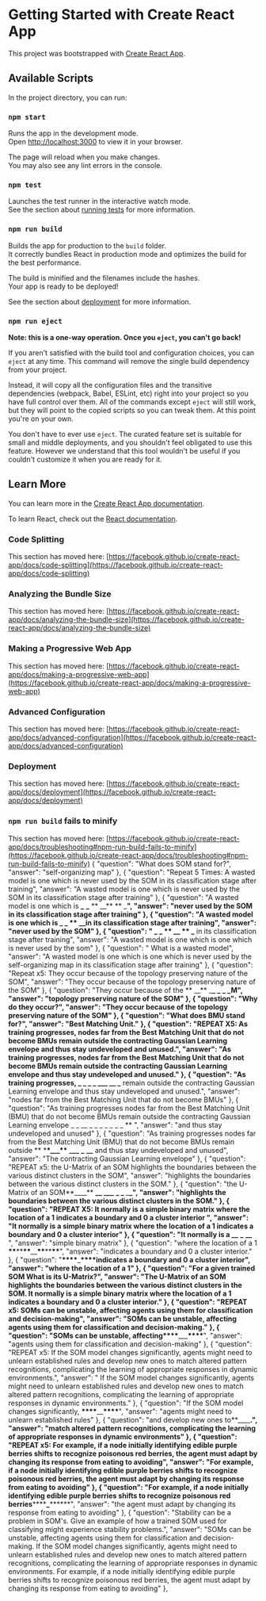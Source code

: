 # Getting Started with Create React App

This project was bootstrapped with [Create React App](https://github.com/facebook/create-react-app).

## Available Scripts

In the project directory, you can run:

### `npm start`

Runs the app in the development mode.\
Open [http://localhost:3000](http://localhost:3000) to view it in your browser.

The page will reload when you make changes.\
You may also see any lint errors in the console.

### `npm test`

Launches the test runner in the interactive watch mode.\
See the section about [running tests](https://facebook.github.io/create-react-app/docs/running-tests) for more information.

### `npm run build`

Builds the app for production to the `build` folder.\
It correctly bundles React in production mode and optimizes the build for the best performance.

The build is minified and the filenames include the hashes.\
Your app is ready to be deployed!

See the section about [deployment](https://facebook.github.io/create-react-app/docs/deployment) for more information.

### `npm run eject`

**Note: this is a one-way operation. Once you `eject`, you can't go back!**

If you aren't satisfied with the build tool and configuration choices, you can `eject` at any time. This command will remove the single build dependency from your project.

Instead, it will copy all the configuration files and the transitive dependencies (webpack, Babel, ESLint, etc) right into your project so you have full control over them. All of the commands except `eject` will still work, but they will point to the copied scripts so you can tweak them. At this point you're on your own.

You don't have to ever use `eject`. The curated feature set is suitable for small and middle deployments, and you shouldn't feel obligated to use this feature. However we understand that this tool wouldn't be useful if you couldn't customize it when you are ready for it.

## Learn More

You can learn more in the [Create React App documentation](https://facebook.github.io/create-react-app/docs/getting-started).

To learn React, check out the [React documentation](https://reactjs.org/).

### Code Splitting

This section has moved here: [https://facebook.github.io/create-react-app/docs/code-splitting](https://facebook.github.io/create-react-app/docs/code-splitting)

### Analyzing the Bundle Size

This section has moved here: [https://facebook.github.io/create-react-app/docs/analyzing-the-bundle-size](https://facebook.github.io/create-react-app/docs/analyzing-the-bundle-size)

### Making a Progressive Web App

This section has moved here: [https://facebook.github.io/create-react-app/docs/making-a-progressive-web-app](https://facebook.github.io/create-react-app/docs/making-a-progressive-web-app)

### Advanced Configuration

This section has moved here: [https://facebook.github.io/create-react-app/docs/advanced-configuration](https://facebook.github.io/create-react-app/docs/advanced-configuration)

### Deployment

This section has moved here: [https://facebook.github.io/create-react-app/docs/deployment](https://facebook.github.io/create-react-app/docs/deployment)

### `npm run build` fails to minify

This section has moved here: [https://facebook.github.io/create-react-app/docs/troubleshooting#npm-run-build-fails-to-minify](https://facebook.github.io/create-react-app/docs/troubleshooting#npm-run-build-fails-to-minify)
{
"question": "What does SOM stand for?",
"answer": "self-organizing map"
},
{
"question": "Repeat 5 Times: A wasted model is one which is never used by the SOM in its classification stage after training",
"answer": "A wasted model is one which is never used by the SOM in its classification stage after training"
},
{
"question": "A wasted model is one which is **\_** **\_** ** \_\_** ** \_**",
"answer": "never used by the SOM in its classification stage after training"
},
{
"question": "A wasted model is one which is **\_** **\_** ** \_\_**in its classification stage after training",
"answer": "never used by the SOM"
},
{
"question": " **\_** **\_** ** \_\_** ** \_** in its classification stage after training",
"answer": "A wasted model is one which is one which is never used by the som"
},
{
"question": " What is a wasted model",
"answer": "A wasted model is one which is one which is never used by the self-organizing map in its classification stage after training"
},
{
"question": "Repeat x5: They occur because of the topology preserving nature of the SOM",
"answer": "They occur because of the topology preserving nature of the SOM"
},
{
"question": "They occur because of the ** \_\_** \_**\_ \_** **\_ \_**M",
"answer": "topology preserving nature of the SOM"
},
{
"question": "Why do they occur?",
"answer": "They occur because of the topology preserving nature of the SOM"
},
{
"question": "What does BMU stand for?",
"answer": "Best Matching Unit."
},
{
"question": "REPEAT X5: As training progresses, nodes far from the Best Matching Unit that do not become BMUs remain outside the contracting Gaussian Learning envelope and thus stay undeveloped and unused.",
"answer": "As training progresses, nodes far from the Best Matching Unit that do not become BMUs remain outside the contracting Gaussian Learning envelope and thus stay undeveloped and unused."
},
{
"question": "As training progresses, **\_** **\_ \_** **\_ \_\_\_** \_**\_ \_** remain outside the contracting Gaussian Learning envelope and thus stay undeveloped and unused.",
"answer": "nodes far from the Best Matching Unit that do not become BMUs"
},
{
"question": "As training progresses nodes far from the Best Matching Unit (BMU) that do not become BMUs remain outside the contracting Gaussian Learning envelope \_ _ \_\_ _ \_ \_ \_ \_ \_ \_ ** ",
"answer": "and thus stay undeveloped and unused"
},
{
"question": "As training progresses nodes far from the Best Matching Unit (BMU) that do not become BMUs remain outside ** \***\*\_\_\_\*\*** **\_\_\_** **\_** **\_\_** and thus stay undeveloped and unused",
"answer": "The contracting Gaussian Learning envelope"
},
{
"question": "REPEAT x5: the U-Matrix of an SOM highlights the boundaries between the various distinct clusters in the SOM",
"answer": "highlights the boundaries between the various distinct clusters in the SOM."
},
{
"question": "the U-Matrix of an SOM**\_\_\_\_** **\_\_** **\_\_\_** **\_ \_** \_**\_",
"answer": "highlights the boundaries between the various distinct clusters in the SOM."
},
{
"question": "REPEAT X5: It normally is a simple binary matrix where the location of a 1 indicates a boundary and 0 a cluster interior ",
"answer": "It normally is a simple binary matrix where the location of a 1 indicates a boundary and 0 a cluster interior"
},
{
"question": "It normally is a \_\_** **\_** **\_\_** ",
"answer": "simple binary matrix"
},
{
"question": "where the location of a 1 **\*\***\*\***\*\***\_\_**\*\***\*\***\*\***",
"answer": "indicates a boundary and 0 a cluster interior."
},
{
"question": "**\*\*\*\***\_**\*\*\*\***indicates a boundary and 0 a cluster interior",
"answer": "where the location of a 1"
},
{
"question": "For a given trained SOM What is its U-Matrix?",
"answer": "The U-Matrix of an SOM highlights the boundaries between the various distinct clusters in the SOM. It normally is a simple binary matrix where the location of a 1 indicates a boundary and 0 a cluster interior."
},
{
"question": "REPEAT x5: SOMs can be unstable, affecting agents using them for classification and decision-making",
"answer": "SOMs can be unstable, affecting agents using them for classification and decision-making."
},
{
"question": "SOMs can be unstable, affecting**\*\*\*\***\_\_\_**\*\*\*\***",
"answer": "agents using them for classification and decision-making"
},
{
"question": "REPEAT x5: If the SOM model changes significantly, agents might need to unlearn established rules and develop new ones to match altered pattern recognitions, complicating the learning of appropriate responses in dynamic environments.",
"answer": " If the SOM model changes significantly, agents might need to unlearn established rules and develop new ones to match altered pattern recognitions, complicating the learning of appropriate responses in dynamic environments."
},
{
"question": "If the SOM model changes significantly, **\*\*\*\***\_\_**\*\*\*\***",
"answer": "agents might need to unlearn established rules"
},
{
"question": "and develop new ones to**\_\_\_\_**.",
"answer": "match altered pattern recognitions, complicating the learning of appropriate responses in dynamic environments"
},
{
"question": "REPEAT x5: For example, if a node initially identifying edible purple berries shifts to recognize poisonous red berries, the agent must adapt by changing its response from eating to avoiding",
"answer": "For example, if a node initially identifying edible purple berries shifts to recognize poisonous red berries, the agent must adapt by changing its response from eating to avoiding"
},
{
"question": "For example, if a node initially identifying edible purple berries shifts to recognize poisonous red berries**\*\*\*\***\_**\*\*\*\***",
"answer": "the agent must adapt by changing its response from eating to avoiding"
},
{
"question": "Stability can be a problem in SOM's. Give an example of how a trained SOM used for classifying might experience stability problems.",
"answer": "SOMs can be unstable, affecting agents using them for classification and decision-making. If the SOM model changes significantly, agents might need to unlearn established rules and develop new ones to match altered pattern recognitions, complicating the learning of appropriate responses in dynamic environments. For example, if a node initially identifying edible purple berries shifts to recognize poisonous red berries, the agent must adapt by changing its response from eating to avoiding"
},
